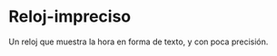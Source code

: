 Reloj-impreciso
===============

Un reloj que muestra la hora en forma de texto, y con poca precisión.
